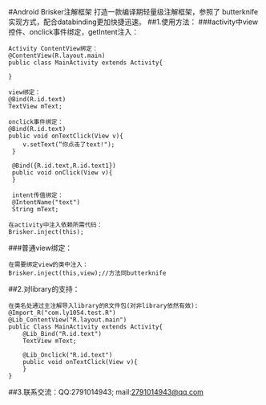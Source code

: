 #Android Brisker注解框架
    打造一款编译期轻量级注解框架，参照了
    butterknife实现方式，配合databinding更加快捷迅速。
##1.使用方法：
###activity中view控件、onclick事件绑定，getIntent注入：

    Activity ContentView绑定：
    @ContentView(R.layout.main)
    public class MainActivity extends Activity{

    }

    view绑定：
    @Bind(R.id.text)
    TextView mText;

    onclick事件绑定：
    @Bind(R.id.text)
    public void onTextClick(View v){
        v.setText(“你点击了text!");
     }

     @Bind({R.id.text,R.id.text1})
     public void onClick(View v){
     }

     intent传值绑定：
     @IntentName("text")
     String mText;

    在activity中注入依赖所需代码：
    Brisker.inject(this);

###普通view绑定：

    在需要绑定view的类中注入：
    Brisker.inject(this,view);//方法同butterknife

##2.对library的支持：

    在类名处通过主注解导入library的R文件包(对非library依然有效):
    @Import_R("com.ly1054.test.R")
    @Lib_ContentView("R.layout.main")
    public Class MainActivity extends Activity{
        @Lib_Bind("R.id.text")
        TextView mText;

        @Lib_Onclick("R.id.text")
        public void onTextClick(View v){
        }
    }

##3.联系交流：QQ:2791014943;  mail:2791014943@qq.com

